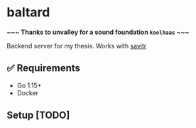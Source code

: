 # baltard

**\~\~\~ Thanks to unvalley for a sound foundation `koolhaas` \~\~\~**

Backend server for my thesis. Works with [savitr](https://github.com/ushmz/savitr)

## ✅ Requirements

- Go 1.15+
- Docker

## Setup [TODO]
